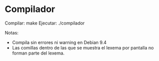 # Compilador
Compilar: make
Ejecutar: ./compilador <archivo>

Notas:
- Compila sin errores ni warning en Debian 9.4
- Las comillas dentro de las que se muestra el lexema por pantalla no forman parte del lexema.
